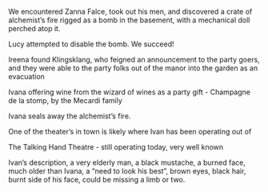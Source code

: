 We encountered Zanna Falce, took out his men, and discovered a crate of alchemist’s fire rigged as a bomb in the basement, with a mechanical doll perched atop it.

Lucy attempted to disable the bomb. We succeed!

Ireena found Klingsklang, who feigned an announcement to the party goers, and they were able to the party folks out of the manor into the garden as an evacuation

Ivana offering wine from the wizard of wines as a party gift - Champagne de la stomp, by the Mecardi family

Ivana seals away the alchemist’s fire.

One of the theater’s in town is likely where Ivan has been operating out of

The Talking Hand Theatre - still operating today, very well known

Ivan’s description, a very elderly man, a black mustache, a burned face, much older than Ivana, a “need to look his best”, brown eyes, black hair, burnt side of his face, could be missing a limb or two.